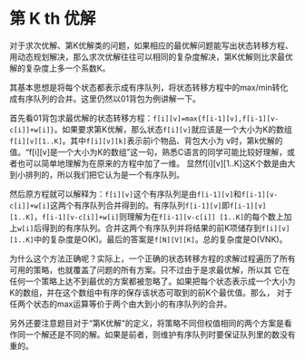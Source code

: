 # 第 K th 优解

对于求次优解、第K优解类的问题，如果相应的最优解问题能写出状态转移方程、用动态规划解决，那么求次优解往往可以相同的复杂度解决，第K优解则比求最优解的复杂度上多一个系数K。

其基本思想是将每个状态都表示成有序队列，将状态转移方程中的max/min转化成有序队列的合并。这里仍然以01背包为例讲解一下。

首先看01背包求最优解的状态转移方程：`f[i][v]=max{f[i-1][v],f[i-1][v-c[i]]+w[i]}`。如果要求第K优解，那么状态`f[i][v]`就应该是一个大小为K的数组`f[i][v][1..K]`。其中`f[i][v][k]`表示前i个物品、背包大小为 v时，第k优解的值。“f[i][v]是一个大小为K的数组”这一句，熟悉C语言的同学可能比较好理解，或者也可以简单地理解为在原来的方程中加了一维。 显然f[i][v][1..K]这K个数是由大到小排列的，所以我们把它认为是一个有序队列。

然后原方程就可以解释为：`f[i][v]`这个有序队列是由`f[i-1][v]`和`f[i-1][v-c[i]]+w[i]`这两个有序队列合并得到的。有序队列`f[i-1][v]`即`f[i-1][v][1..K]`，`f[i-1][v-c[i]]+w[i]`则理解为在`f[i-1][v-c[i]] [1..K]`的每个数上加上`w[i]`后得到的有序队列。合并这两个有序队列并将结果的前K项储存到`f[i][v][1..K]`中的复杂度是O(K)。最后的答案是`f[N][V][K]`。总的复杂度是O(VNK)。

为什么这个方法正确呢？实际上，一个正确的状态转移方程的求解过程遍历了所有可用的策略，也就覆盖了问题的所有方案。只不过由于是求最优解，所以其 它在任何一个策略上达不到最优的方案都被忽略了。如果把每个状态表示成一个大小为K的数组，并在这个数组中有序的保存该状态可取到的前K个最优值。那么， 对于任两个状态的max运算等价于两个由大到小的有序队列的合并。

另外还要注意题目对于“第K优解”的定义，将策略不同但权值相同的两个方案是看作同一个解还是不同的解。如果是前者，则维护有序队列时要保证队列里的数没有重的。